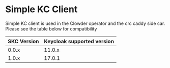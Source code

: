 Simple KC Client
================

Simple KC client is used in the Clowder operator and the crc caddy side car.
Please see the table below for compatibility

| SKC Version | Keycloak supported version |
|-------------|----------------------------|
| 0.0.x       | 11.0.x                     |
| 1.0.x       | 17.0.1                     |
